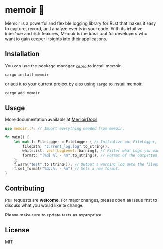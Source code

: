 # memoir 📝

Memoir is a powerful and flexible logging library for Rust that makes it easy to capture, record, and analyze events in your code. With its intuitive interface and rich features, Memoir is the ideal tool for developers who want to gain deeper insights into their applications.


## Installation

You can use the package manager [`cargo`](https://github.com/rust-lang/cargo) to install memoir.

```bash
cargo install memoir
```

or add it to your current project by also using [`cargo`](https://github.com/rust-lang/cargo) to install memoir.
```bash
cargo add memoir
```

## Usage
More documentation available at [MemoirDocs](https://brodycritchlow.github.io/memoir-docs/log_lib/)
```rust
use memoir::*; // Import everything needed from memoir.

fn main() {
    let mut f: FileLogger = FileLogger { // Initialize our FileLogger, and make sure it is mut.
        filepath: "current_log.log".to_string(),
        whitelist: vec![LogLevel::Warning], // Filter what Logs you want to see.
        format: "[%d] %l - %m".to_string(), // Format of the outputted log.
    };
    f.warn("test".to_string()); // Output a warning log onto the filepath, if in whitelist.
    f.set_format("%d::%l - %m") // Sets a new format.
}
```

## Contributing

Pull requests are **welcome**. For major changes, please open an issue first
to discuss what you would like to change.

Please make sure to update tests as appropriate.

## License

[MIT](https://choosealicense.com/licenses/mit/)
